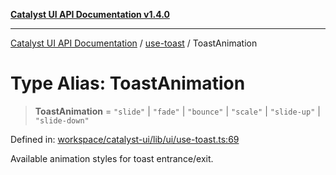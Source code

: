 [**Catalyst UI API Documentation v1.4.0**](../../README.md)

---

[Catalyst UI API Documentation](../../README.md) / [use-toast](../README.md) / ToastAnimation

# Type Alias: ToastAnimation

> **ToastAnimation** = `"slide"` \| `"fade"` \| `"bounce"` \| `"scale"` \| `"slide-up"` \| `"slide-down"`

Defined in: [workspace/catalyst-ui/lib/ui/use-toast.ts:69](https://github.com/TheBranchDriftCatalyst/catalyst-ui/blob/main/lib/ui/use-toast.ts#L69)

Available animation styles for toast entrance/exit.
